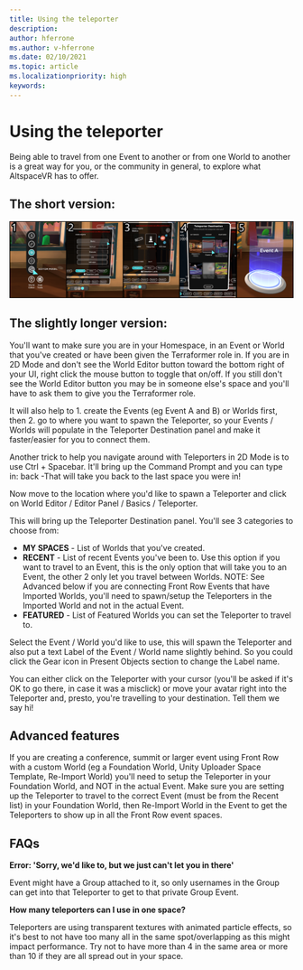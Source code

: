 ```yaml
---
title: Using the teleporter
description: 
author: hferrone
ms.author: v-hferrone
ms.date: 02/10/2021
ms.topic: article
ms.localizationpriority: high
keywords: 
---
```


# Using the teleporter

Being able to travel from one Event to another or from one World to another is a great way for you, or the community in general, to explore what AltspaceVR has to offer.

## The short version:

![Teleporting steps from editor panel to setting a teleportation destination](images/teleporter.png)

## The slightly longer version:

You'll want to make sure you are in your Homespace, in an Event or World that you've created or have been given the Terraformer role in. If you are in 2D Mode and don't see the World Editor button toward the bottom right of your UI, right click the mouse button to toggle that on/off. If you still don't see the World Editor button you may be in someone else's space and you'll have to ask them to give you the Terraformer role.

It will also help to 1. create the Events (eg Event A and B) or Worlds first, then 2. go to where you want to spawn the Teleporter, so your Events / Worlds will populate in the Teleporter Destination panel and make it faster/easier for you to connect them.

Another trick to help you navigate around with Teleporters in 2D Mode is to use Ctrl + Spacebar. It'll bring up the Command Prompt and you can type in: back -That will take you back to the last space you were in! 

Now move to the location where you'd like to spawn a Teleporter and click on World Editor / Editor Panel / Basics / Teleporter.

This will bring up the Teleporter Destination panel. You'll see 3 categories to choose from:

* **MY SPACES** - List of Worlds that you've created.
* **RECENT** - List of recent Events you've been to. Use this option if you want to travel to an Event, this is the only option that will take you to an Event, the other 2 only let you travel between Worlds. NOTE: See Advanced below if you are connecting Front Row Events that have Imported Worlds, you'll need to spawn/setup the Teleporters in the Imported World and not in the actual Event.
* **FEATURED** - List of Featured Worlds you can set the Teleporter to travel to.

Select the Event / World you'd like to use, this will spawn the Teleporter and also put a text Label of the Event / World name slightly behind. So you could click the Gear icon in Present Objects section to change the Label name.

You can either click on the Teleporter with your cursor (you'll be asked if it's OK to go there, in case it was a misclick) or move your avatar right into the Teleporter and, presto, you're travelling to your destination. Tell them we say hi!

## Advanced features

If you are creating a conference, summit or larger event using Front Row with a custom World (eg a Foundation World, Unity Uploader Space Template, Re-Import World) you'll need to setup the Teleporter in your Foundation World, and NOT in the actual Event. Make sure you are setting up the Teleporter to travel to the correct Event (must be from the Recent list) in your Foundation World, then Re-Import World in the Event to get the Teleporters to show up in all the Front Row event spaces.

## FAQs

**Error: 'Sorry, we'd like to, but we just can't let you in there'**

Event might have a Group attached to it, so only usernames in the Group can get into that Teleporter to get to that private Group Event.

**How many teleporters can I use in one space?**

Teleporters are using transparent textures with animated particle effects, so it's best to not have too many all in the same spot/overlapping as this might impact performance. Try not to have more than 4 in the same area or more than 10 if they are all spread out in your space.